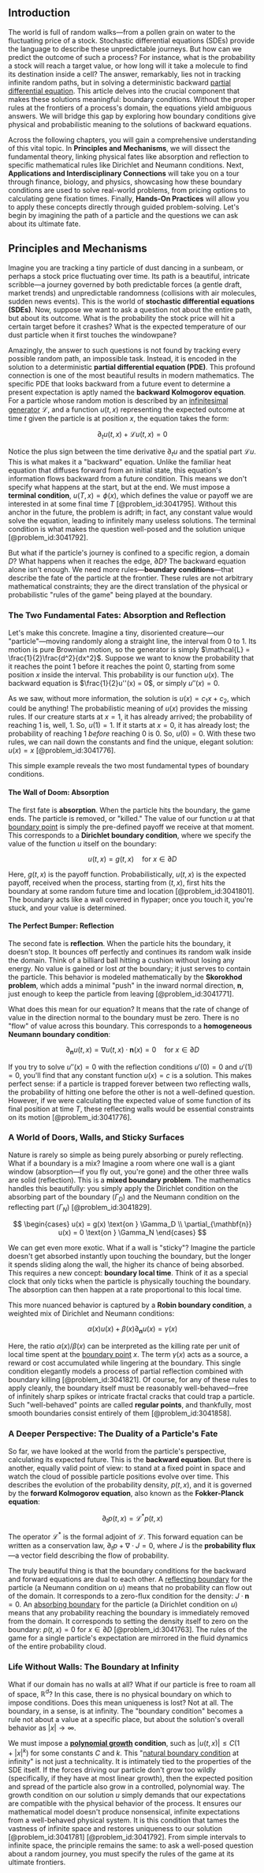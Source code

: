 ## Introduction
The world is full of random walks—from a pollen grain on water to the fluctuating price of a stock. Stochastic differential equations (SDEs) provide the language to describe these unpredictable journeys. But how can we predict the outcome of such a process? For instance, what is the probability a stock will reach a target value, or how long will it take a molecule to find its destination inside a cell? The answer, remarkably, lies not in tracking infinite random paths, but in solving a deterministic backward [partial differential equation](@article_id:140838). This article delves into the crucial component that makes these solutions meaningful: boundary conditions. Without the proper rules at the frontiers of a process's domain, the equations yield ambiguous answers. We will bridge this gap by exploring how boundary conditions give physical and probabilistic meaning to the solutions of backward equations.

Across the following chapters, you will gain a comprehensive understanding of this vital topic. In **Principles and Mechanisms**, we will dissect the fundamental theory, linking physical fates like absorption and reflection to specific mathematical rules like Dirichlet and Neumann conditions. Next, **Applications and Interdisciplinary Connections** will take you on a tour through finance, biology, and physics, showcasing how these boundary conditions are used to solve real-world problems, from pricing options to calculating gene fixation times. Finally, **Hands-On Practices** will allow you to apply these concepts directly through guided problem-solving. Let's begin by imagining the path of a particle and the questions we can ask about its ultimate fate.

## Principles and Mechanisms

Imagine you are tracking a tiny particle of dust dancing in a sunbeam, or perhaps a stock price fluctuating over time. Its path is a beautiful, intricate scribble—a journey governed by both predictable forces (a gentle draft, market trends) and unpredictable randomness (collisions with air molecules, sudden news events). This is the world of **stochastic differential equations (SDEs)**. Now, suppose we want to ask a question not about the entire path, but about its outcome. What is the probability the stock price will hit a certain target before it crashes? What is the expected temperature of our dust particle when it first touches the windowpane?

Amazingly, the answer to such questions is not found by tracking every possible random path, an impossible task. Instead, it is encoded in the solution to a deterministic **partial differential equation (PDE)**. This profound connection is one of the most beautiful results in modern mathematics. The specific PDE that looks backward from a future event to determine a present expectation is aptly named the **backward Kolmogorov equation**. For a particle whose random motion is described by an [infinitesimal generator](@article_id:269930) $\mathcal{L}$, and a function $u(t,x)$ representing the expected outcome at time $t$ given the particle is at position $x$, the equation takes the form:

$$
\partial_t u(t,x) + \mathcal{L}u(t,x) = 0
$$

Notice the plus sign between the time derivative $\partial_t u$ and the spatial part $\mathcal{L}u$. This is what makes it a "backward" equation. Unlike the familiar heat equation that diffuses forward from an initial state, this equation's information flows backward from a future condition. This means we don't specify what happens at the start, but at the end. We must impose a **terminal condition**, $u(T,x) = \phi(x)$, which defines the value or payoff we are interested in at some final time $T$ [@problem_id:3041795]. Without this anchor in the future, the problem is adrift; in fact, any constant value would solve the equation, leading to infinitely many useless solutions. The terminal condition is what makes the question well-posed and the solution unique [@problem_id:3041792].

But what if the particle's journey is confined to a specific region, a domain $D$? What happens when it reaches the edge, $\partial D$? The backward equation alone isn't enough. We need more rules—**boundary conditions**—that describe the fate of the particle at the frontier. These rules are not arbitrary mathematical constraints; they are the direct translation of the physical or probabilistic "rules of the game" being played at the boundary.

### The Two Fundamental Fates: Absorption and Reflection

Let's make this concrete. Imagine a tiny, disoriented creature—our "particle"—moving randomly along a straight line, the interval from $0$ to $1$. Its motion is pure Brownian motion, so the generator is simply $\mathcal{L} = \frac{1}{2}\frac{d^2}{dx^2}$. Suppose we want to know the probability that it reaches the point $1$ before it reaches the point $0$, starting from some position $x$ inside the interval. This probability is our function $u(x)$. The backward equation is $\frac{1}{2}u''(x) = 0$, or simply $u''(x) = 0$.

As we saw, without more information, the solution is $u(x) = c_1 x + c_2$, which could be anything! The probabilistic meaning of $u(x)$ provides the missing rules. If our creature starts at $x=1$, it has already arrived; the probability of reaching $1$ is, well, $1$. So, $u(1) = 1$. If it starts at $x=0$, it has already lost; the probability of reaching $1$ *before* reaching $0$ is $0$. So, $u(0) = 0$. With these two rules, we can nail down the constants and find the unique, elegant solution: $u(x) = x$ [@problem_id:3041776].

This simple example reveals the two most fundamental types of boundary conditions.

#### The Wall of Doom: Absorption

The first fate is **absorption**. When the particle hits the boundary, the game ends. The particle is removed, or "killed." The value of our function $u$ at that [boundary point](@article_id:152027) is simply the pre-defined payoff we receive at that moment. This corresponds to a **Dirichlet boundary condition**, where we specify the value of the function $u$ itself on the boundary:

$$
u(t,x) = g(t,x) \quad \text{for } x \in \partial D
$$

Here, $g(t,x)$ is the payoff function. Probabilistically, $u(t,x)$ is the expected payoff, received when the process, starting from $(t,x)$, first hits the boundary at some random future time and location [@problem_id:3041801]. The boundary acts like a wall covered in flypaper; once you touch it, you're stuck, and your value is determined.

#### The Perfect Bumper: Reflection

The second fate is **reflection**. When the particle hits the boundary, it doesn't stop. It bounces off perfectly and continues its random walk inside the domain. Think of a billiard ball hitting a cushion without losing any energy. No value is gained or lost *at* the boundary; it just serves to contain the particle. This behavior is modeled mathematically by the **Skorokhod problem**, which adds a minimal "push" in the inward normal direction, $\mathbf{n}$, just enough to keep the particle from leaving [@problem_id:3041771].

What does this mean for our equation? It means that the rate of change of value in the direction normal to the boundary must be zero. There is no "flow" of value across this boundary. This corresponds to a **homogeneous Neumann boundary condition**:

$$
\partial_{\mathbf{n}} u(t,x) = \nabla u(t,x) \cdot \mathbf{n}(x) = 0 \quad \text{for } x \in \partial D
$$

If you try to solve $u''(x)=0$ with the reflection conditions $u'(0)=0$ and $u'(1)=0$, you'll find that any constant function $u(x)=c$ is a solution. This makes perfect sense: if a particle is trapped forever between two reflecting walls, the probability of hitting one before the other is not a well-defined question. However, if we were calculating the expected value of some function of its final position at time $T$, these reflecting walls would be essential constraints on its motion [@problem_id:3041776].

### A World of Doors, Walls, and Sticky Surfaces

Nature is rarely so simple as being purely absorbing or purely reflecting. What if a boundary is a mix? Imagine a room where one wall is a giant window (absorption—if you fly out, you're gone) and the other three walls are solid (reflection). This is a **mixed boundary problem**. The mathematics handles this beautifully: you simply apply the Dirichlet condition on the absorbing part of the boundary ($\Gamma_D$) and the Neumann condition on the reflecting part ($\Gamma_N$) [@problem_id:3041829].

$$
\begin{cases}
u(x) = g(x)  \text{on } \Gamma_D \\
\partial_{\mathbf{n}} u(x) = 0  \text{on } \Gamma_N
\end{cases}
$$

We can get even more exotic. What if a wall is "sticky"? Imagine the particle doesn't get absorbed instantly upon touching the boundary, but the longer it spends sliding along the wall, the higher its chance of being absorbed. This requires a new concept: **boundary local time**. Think of it as a special clock that only ticks when the particle is physically touching the boundary. The absorption can then happen at a rate proportional to this local time.

This more nuanced behavior is captured by a **Robin boundary condition**, a weighted mix of Dirichlet and Neumann conditions:

$$
\alpha(x) u(x) + \beta(x) \partial_{\mathbf{n}} u(x) = \gamma(x)
$$

Here, the ratio $\alpha(x)/\beta(x)$ can be interpreted as the killing rate per unit of local time spent at the [boundary point](@article_id:152027) $x$. The term $\gamma(x)$ acts as a source, a reward or cost accumulated while lingering at the boundary. This single condition elegantly models a process of partial reflection combined with boundary killing [@problem_id:3041821]. Of course, for any of these rules to apply cleanly, the boundary itself must be reasonably well-behaved—free of infinitely sharp spikes or intricate fractal cracks that could trap a particle. Such "well-behaved" points are called **regular points**, and thankfully, most smooth boundaries consist entirely of them [@problem_id:3041858].

### A Deeper Perspective: The Duality of a Particle's Fate

So far, we have looked at the world from the particle's perspective, calculating its expected future. This is the **backward equation**. But there is another, equally valid point of view: to stand at a fixed point in space and watch the cloud of possible particle positions evolve over time. This describes the evolution of the probability density, $p(t,x)$, and it is governed by the **forward Kolmogorov equation**, also known as the **Fokker-Planck equation**:

$$
\partial_t p(t,x) = \mathcal{L}^{\ast} p(t,x)
$$

The operator $\mathcal{L}^{\ast}$ is the formal adjoint of $\mathcal{L}$. This forward equation can be written as a conservation law, $\partial_t p + \nabla \cdot J = 0$, where $J$ is the **probability flux**—a vector field describing the flow of probability.

The truly beautiful thing is that the boundary conditions for the backward and forward equations are dual to each other. A [reflecting boundary](@article_id:634040) for the particle (a Neumann condition on $u$) means that no probability can flow out of the domain. It corresponds to a zero-flux condition for the density: $J \cdot \mathbf{n} = 0$. An [absorbing boundary](@article_id:200995) for the particle (a Dirichlet condition on $u$) means that any probability reaching the boundary is immediately removed from the domain. It corresponds to setting the density itself to zero on the boundary: $p(t,x) = 0$ for $x \in \partial D$ [@problem_id:3041763]. The rules of the game for a single particle's expectation are mirrored in the fluid dynamics of the entire probability cloud.

### Life Without Walls: The Boundary at Infinity

What if our domain has no walls at all? What if our particle is free to roam all of space, $\mathbb{R}^d$? In this case, there is no physical boundary on which to impose conditions. Does this mean uniqueness is lost? Not at all. The boundary, in a sense, is at infinity. The "boundary condition" becomes a rule not about a value at a specific place, but about the solution's overall behavior as $|x| \to \infty$.

We must impose a **[polynomial growth](@article_id:176592) condition**, such as $|u(t,x)| \le C(1+|x|^k)$ for some constants $C$ and $k$. This "[natural boundary condition](@article_id:171727) at infinity" is not just a technicality. It is intimately tied to the properties of the SDE itself. If the forces driving our particle don't grow too wildly (specifically, if they have at most linear growth), then the expected position and spread of the particle also grow in a controlled, polynomial way. The growth condition on our solution $u$ simply demands that our expectations are compatible with the physical behavior of the process. It ensures our mathematical model doesn't produce nonsensical, infinite expectations from a well-behaved physical system. It is this condition that tames the vastness of infinite space and restores uniqueness to our solution [@problem_id:3041781] [@problem_id:3041792]. From simple intervals to infinite space, the principle remains the same: to ask a well-posed question about a random journey, you must specify the rules of the game at its ultimate frontiers.